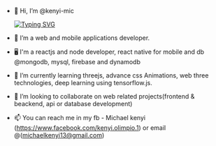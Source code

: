 - 👋 Hi, I’m @kenyi-mic

     [![Typing SVG](https://readme-typing-svg.demolab.com/?lines=Fullstack+Developer+Based+in+Barisal;🌱+I'm+Always+learning;Open+for+Job+or+collabrations)](https://git.io/typing-svg)

- 👀 I’m a web and mobile applications developer.
- 🖥️ I'm a reactjs and node developer, react native for mobile and db @mongodb, mysql, firebase and dynamodb
- 🌱 I’m currently learning threejs, advance css Animations, web three technologies, deep learning using tensorflow.js.
- 💞️ I’m looking to collaborate on web related projects(frontend & beackend, api or database development)
- 📫 You can reach me in my fb - Michael kenyi (https://www.facebook.com/kenyi.olimpio.1) or email @(michaelkenyi13@gmail.com)

<!---
kenyi-mic/kenyi-mic is a ✨ special ✨ repository because its `README.md` (this file) appears on your GitHub profile.
You can click the Preview link to take a look at your changes.
--->
